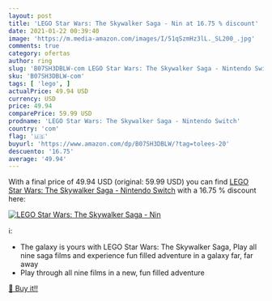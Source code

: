 ```yaml
---
layout: post
title: 'LEGO Star Wars: The Skywalker Saga - Nin at 16.75 % discount'
date: 2021-01-22 00:39:40
image: 'https://m.media-amazon.com/images/I/51qSzmHz3lL._SL200_.jpg'
comments: true
category: ofertas
author: ring
slug: 'B07SH3DBLW-com LEGO Star Wars: The Skywalker Saga - Nintendo Switch'
sku: 'B07SH3DBLW-com'
tags: [ 'lego', ]
actualPrice: 49.94 USD
currency: USD
price: 49.94
comparePrice: 59.99 USD
prodname: 'LEGO Star Wars: The Skywalker Saga - Nintendo Switch'
country: 'com'
flag: '🇺🇸'
buyurl: 'https://www.amazon.com/dp/B07SH3DBLW/?tag=tolees-20'
descuento: '16.75'
average: '49.94'
---
```


With a final price of 49.94 USD (original: 59.99 USD) you can find [LEGO Star Wars: The Skywalker Saga - Nintendo Switch](https://www.amazon.com/dp/B07SH3DBLW/?tag=tolees-20) with a  16.75 % discount here:

[![LEGO Star Wars: The Skywalker Saga - Nin](https://m.media-amazon.com/images/I/51qSzmHz3lL._SL200_.jpg)](https://www.amazon.com/dp/B07SH3DBLW/?tag=tolees-20)

ℹ️:

- The galaxy is yours with LEGO Star Wars: The Skywalker Saga, Play all nine saga films and experience fun filled adventure in a galaxy far, far away
- Play through all nine films in a new, fun filled adventure

[🛒 Buy it!!](https://www.amazon.com/dp/B07SH3DBLW/?tag=tolees-20)
